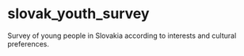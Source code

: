 # slovak_youth_survey
Survey of young people in Slovakia according to interests and cultural preferences.
